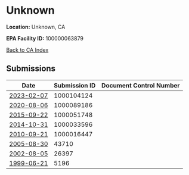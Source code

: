 # Unknown

**Location:** Unknown, CA

**EPA Facility ID:** 100000063879

[Back to CA Index](../../index.md)

## Submissions

| Date | Submission ID | Document Control Number |
|------|--------------|-------------------------|
| [2023-02-07](submissions/1000104124.md) | 1000104124 |  |
| [2020-08-06](submissions/1000089186.md) | 1000089186 |  |
| [2015-09-22](submissions/1000051748.md) | 1000051748 |  |
| [2014-10-31](submissions/1000033596.md) | 1000033596 |  |
| [2010-09-21](submissions/1000016447.md) | 1000016447 |  |
| [2005-08-30](submissions/43710.md) | 43710 |  |
| [2002-08-05](submissions/26397.md) | 26397 |  |
| [1999-06-21](submissions/5196.md) | 5196 |  |
